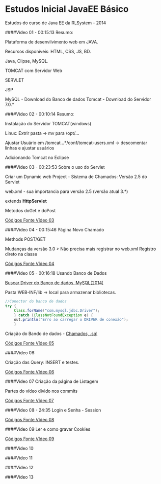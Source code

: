 Estudos Inicial JavaEE Básico
====================

Estudos do curso de Java EE da RLSystem - 2014

####Video 01 - 00:15:13
Resumo:

Plataforma de desenvilvimento web em JAVA.

Recursos disponíveis: HTML, CSS, JS, BD.

Java, Clipse, MySQL.

TOMCAT com Servidor Web

SERVLET

JSP

MySQL  - Download do Banco de dados
Tomcat - Download do Servidor 7.0.*

####Video 02 - 00:10:14
Resumo:

Instalação do Servidor TOMCAT(windows)

Linux: Extrir pasta -> mv para /opt/... 

Ajustar Usuário em /tomcat...*/conf/tomcat-users.xml -> descomentar linhas e ajustar usuários

Adicionando Tomcat no Eclipse

####Video 03 - 00:23:53
Sobre o uso do Servlet

Criar um Dynamic web Project - Sistema de Chamados: Versão 2.5 do Servlet

web.xml - sua importancia para versão 2.5 (versão atual 3.*)

extends __HttpServlet__

Metodos doGet e doPost

[Códigos Fonte Vídeo 03](https://github.com/josemalcher/EstudosInicialJavaEE/tree/master/Cod_video_3)

####Video 04 - 00:15:46
Página Novo Chamado

Methods POST/GET

Mudanças da versão 3.0 > Não precisa mais registrar no web.xml Registro direto na classe 

[Códigos Fonte Vídeo 04](https://github.com/josemalcher/EstudosInicialJavaEE/tree/master/Cod_video_4)

####Video 05 - 00:16:18
Usando Banco de Dados

[Buscar Driver do Banco de dados. MySQL(2014)](http://dev.mysql.com/downloads/connector/j/)

Pasta WEB-INF/lib -> local para armazenar bibliotecas.

```java
//Conector do banco de dados
try {
    Class.forName("com.mysql.jdbc.Driver");
    } catch (ClassNotFoundException e) {
    out.println("Erro ao carregar o DRIVER de conexão");
    }
```

Criação do Bando de dados - [Chamados, .sql](https://github.com/josemalcher/EstudosInicialJavaEE/blob/master/Cod_video_5/rlsys_chamados.sql)

[Códigos Fonte Vídeo 05](https://github.com/josemalcher/EstudosInicialJavaEE/tree/master/Cod_video_5)

####Video 06

Criação das Query: INSERT e testes.

[Códigos Fonte Vídeo 06](https://github.com/josemalcher/EstudosInicialJavaEE/tree/master/Cod_video_6)

####Video 07
Criação da página de Listagem

Partes do vídeo divido nos commits

[Códigos Fonte Vídeo 07](https://github.com/josemalcher/EstudosInicialJavaEE/tree/master/Cod_video_7)

####Video 08 - 24:35
Login e Senha - Session


[Códigos Fonte Vídeo 08](https://github.com/josemalcher/EstudosInicialJavaEE/tree/master/Cod_video_8)

####Video 09
Ler e como gravar Cookies

[Códigos Fonte Vídeo 09](https://github.com/josemalcher/EstudosInicialJavaEE/tree/master/Cod_video_9)

####Video 10

####Video 11

####Video 12

####Video 13

